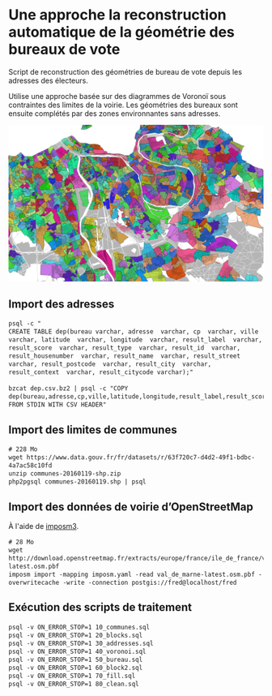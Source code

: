 # Une approche la reconstruction automatique de la géométrie des bureaux de vote

Script de reconstruction des géométries de bureau de vote depuis les adresses des électeurs.

Utilise une approche basée sur des diagrammes de Voronoï sous contraintes des limites de la voirie. Les géométries des bureaux sont ensuite complétés par des zones environnantes sans adresses.

![](bureaux.png)

## Import des adresses

```
psql -c "
CREATE TABLE dep(bureau varchar, adresse  varchar, cp  varchar, ville  varchar, latitude  varchar, longitude  varchar, result_label  varchar, result_score  varchar, result_type  varchar, result_id  varchar, result_housenumber  varchar, result_name  varchar, result_street  varchar, result_postcode  varchar, result_city  varchar, result_context  varchar, result_citycode varchar);"

bzcat dep.csv.bz2 | psql -c "COPY dep(bureau,adresse,cp,ville,latitude,longitude,result_label,result_score,result_type,result_id,result_housenumber,result_name,result_street,result_postcode,result_city,result_context,result_citycode) FROM STDIN WITH CSV HEADER"
```

## Import des limites de communes

```
# 228 Mo
wget https://www.data.gouv.fr/fr/datasets/r/63f720c7-d4d2-49f1-bdbc-4a7ac58c10fd
unzip communes-20160119-shp.zip
php2pgsql communes-20160119.shp | psql
```

## Import des données de voirie d’OpenStreetMap

À l'aide de [imposm3](https://imposm.org/).
```
# 28 Mo
wget http://download.openstreetmap.fr/extracts/europe/france/ile_de_france/val_de_marne-latest.osm.pbf
imposm import -mapping imposm.yaml -read val_de_marne-latest.osm.pbf -overwritecache -write -connection postgis://fred@localhost/fred
```

## Exécution des scripts de traitement

```
psql -v ON_ERROR_STOP=1 10_communes.sql
psql -v ON_ERROR_STOP=1 20_blocks.sql
psql -v ON_ERROR_STOP=1 30_addresses.sql
psql -v ON_ERROR_STOP=1 40_voronoi.sql
psql -v ON_ERROR_STOP=1 50_bureau.sql
psql -v ON_ERROR_STOP=1 60_block2.sql
psql -v ON_ERROR_STOP=1 70_fill.sql
psql -v ON_ERROR_STOP=1 80_clean.sql
```
